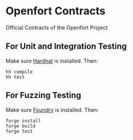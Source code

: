 # Openfort Contracts
Official Contracts of the Openfort Project

## For Unit and Integration Testing

Make sure [Hardhat](https://hardhat.org/hardhat-runner/docs/getting-started#installation) is installed. Then:

```
hh compile
hh test
```

## For Fuzzing Testing

Make sure [Foundry](https://github.com/foundry-rs/foundry) is installed. Then:

```
forge install
forge build
forge test
```
